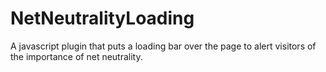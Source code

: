 NetNeutralityLoading
====================

A javascript plugin that puts a loading bar over the page to alert visitors of the importance of net neutrality.
